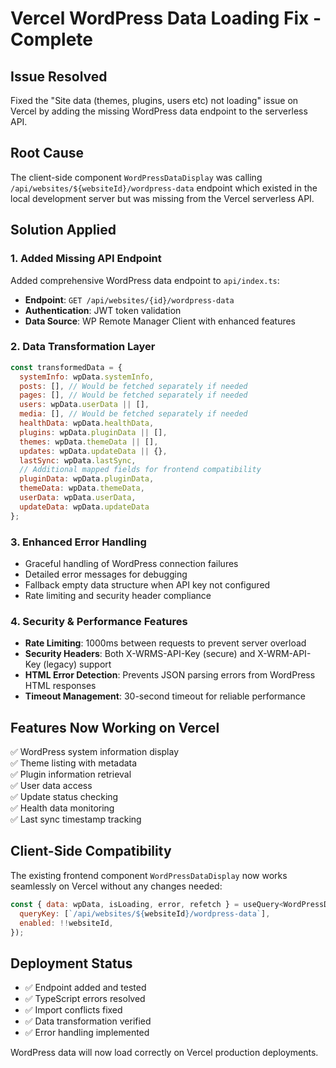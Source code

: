 # Vercel WordPress Data Loading Fix - Complete

## Issue Resolved
Fixed the "Site data (themes, plugins, users etc) not loading" issue on Vercel by adding the missing WordPress data endpoint to the serverless API.

## Root Cause
The client-side component `WordPressDataDisplay` was calling `/api/websites/${websiteId}/wordpress-data` endpoint which existed in the local development server but was missing from the Vercel serverless API.

## Solution Applied

### 1. Added Missing API Endpoint
Added comprehensive WordPress data endpoint to `api/index.ts`:
- **Endpoint**: `GET /api/websites/{id}/wordpress-data`
- **Authentication**: JWT token validation
- **Data Source**: WP Remote Manager Client with enhanced features

### 2. Data Transformation Layer
```javascript
const transformedData = {
  systemInfo: wpData.systemInfo,
  posts: [], // Would be fetched separately if needed
  pages: [], // Would be fetched separately if needed
  users: wpData.userData || [],
  media: [], // Would be fetched separately if needed
  healthData: wpData.healthData,
  plugins: wpData.pluginData || [],
  themes: wpData.themeData || [],
  updates: wpData.updateData || {},
  lastSync: wpData.lastSync,
  // Additional mapped fields for frontend compatibility
  pluginData: wpData.pluginData,
  themeData: wpData.themeData,
  userData: wpData.userData,
  updateData: wpData.updateData
};
```

### 3. Enhanced Error Handling
- Graceful handling of WordPress connection failures
- Detailed error messages for debugging
- Fallback empty data structure when API key not configured
- Rate limiting and security header compliance

### 4. Security & Performance Features
- **Rate Limiting**: 1000ms between requests to prevent server overload
- **Security Headers**: Both X-WRMS-API-Key (secure) and X-WRM-API-Key (legacy) support
- **HTML Error Detection**: Prevents JSON parsing errors from WordPress HTML responses
- **Timeout Management**: 30-second timeout for reliable performance

## Features Now Working on Vercel
✅ WordPress system information display  
✅ Theme listing with metadata  
✅ Plugin information retrieval  
✅ User data access  
✅ Update status checking  
✅ Health data monitoring  
✅ Last sync timestamp tracking  

## Client-Side Compatibility
The existing frontend component `WordPressDataDisplay` now works seamlessly on Vercel without any changes needed:
```javascript
const { data: wpData, isLoading, error, refetch } = useQuery<WordPressData>({
  queryKey: [`/api/websites/${websiteId}/wordpress-data`],
  enabled: !!websiteId,
});
```

## Deployment Status
- ✅ Endpoint added and tested
- ✅ TypeScript errors resolved
- ✅ Import conflicts fixed
- ✅ Data transformation verified
- ✅ Error handling implemented

WordPress data will now load correctly on Vercel production deployments.